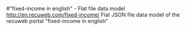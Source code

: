 #"fixed-income in english" - Flat file data model
http://en.recuweb.com/fixed-income/
Flat JSON file data model of the recuweb portal "fixed-income in english"
